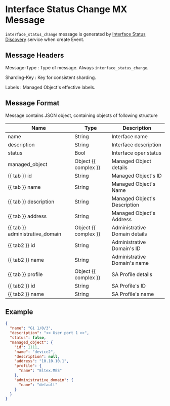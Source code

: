 # Interface Status Change MX Message

`interface_status_change` message is generated by [Interface Status Discovery](../../../admin/reference/discovery/periodic/interfacestatus.md)
service when create Event.

## Message Headers

Message-Type
: Type of message. Always `interface_status_change`.

Sharding-Key
: Key for consistent sharding.

Labels
: Managed Object's effective labels.

## Message Format

Message contains JSON object, containing objects of following structure


| Name       | Type     | Description                                                          |
| ---------- | -------- | -------------------------------------------------------------------- |
| name                            | String               | Interface name                             |
| description                     | String               | Interface description                      |
| status                          | Bool                 | Interface oper status                      |
| managed_object                  | Object {{ complex }} | Managed Object details                     |
| {{ tab }} id                    | String               | Managed Object's ID                        |
| {{ tab }} name                  | String               | Managed Object's Name                      |
| {{ tab }} description           | String               | Managed Object's Description               |
| {{ tab }} address               | String               | Managed Object's Address                   |
| {{ tab }} administrative_domain | Object {{ complex }} | Administrative Domain details              |
| {{ tab2 }} id                   | String               | Administrative Domain's ID                 |
| {{ tab2 }} name                 | String               | Administrative Domain's name               |
| {{ tab }} profile               | Object {{ complex }} | SA Profile details                         |
| {{ tab2 }} id                   | String               | SA Profile's ID                            |
| {{ tab2 }} name                 | String               | SA Profile's name                          |


## Example

```json
{
  "name": "Gi 1/0/3",
  "description": "<< User port 1 >>",
  "status": false,
  "managed_object": {
    "id": 1111,
    "name": "device2",
    "description": null,
    "address": "10.10.10.1",
    "profile": {
      "name": "Eltex.MES"
    },
    "administrative_domain": {
      "name": "default"
    }
  }
}
```
